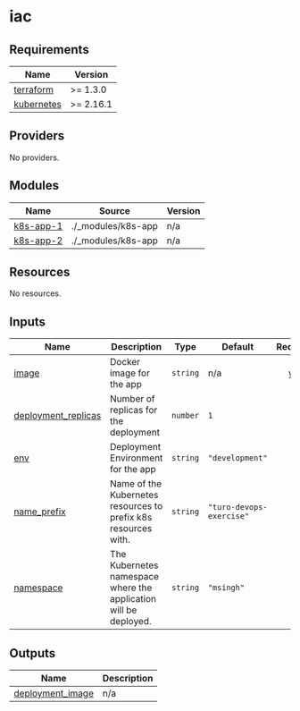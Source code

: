 # iac

<!-- BEGINNING OF PRE-COMMIT-TERRAFORM DOCS HOOK -->
## Requirements

| Name | Version |
|------|---------|
| <a name="requirement_terraform"></a> [terraform](#requirement\_terraform) | >= 1.3.0 |
| <a name="requirement_kubernetes"></a> [kubernetes](#requirement\_kubernetes) | >= 2.16.1 |

## Providers

No providers.

## Modules

| Name | Source | Version |
|------|--------|---------|
| <a name="module_k8s-app-1"></a> [k8s-app-1](#module\_k8s-app-1) | ./_modules/k8s-app | n/a |
| <a name="module_k8s-app-2"></a> [k8s-app-2](#module\_k8s-app-2) | ./_modules/k8s-app | n/a |

## Resources

No resources.

## Inputs

| Name | Description | Type | Default | Required |
|------|-------------|------|---------|:--------:|
| <a name="input_image"></a> [image](#input\_image) | Docker image for the app | `string` | n/a | yes |
| <a name="input_deployment_replicas"></a> [deployment\_replicas](#input\_deployment\_replicas) | Number of replicas for the deployment | `number` | `1` | no |
| <a name="input_env"></a> [env](#input\_env) | Deployment Environment for the app | `string` | `"development"` | no |
| <a name="input_name_prefix"></a> [name\_prefix](#input\_name\_prefix) | Name of the Kubernetes resources to prefix k8s resources with. | `string` | `"turo-devops-exercise"` | no |
| <a name="input_namespace"></a> [namespace](#input\_namespace) | The Kubernetes namespace where the application will be deployed. | `string` | `"msingh"` | no |

## Outputs

| Name | Description |
|------|-------------|
| <a name="output_deployment_image"></a> [deployment\_image](#output\_deployment\_image) | n/a |
<!-- END OF PRE-COMMIT-TERRAFORM DOCS HOOK -->
